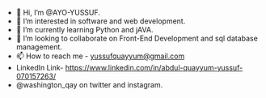 - 👋 Hi, I’m @AYO-YUSSUF.
- 👀 I’m interested in software and web development.
- 🌱 I’m currently learning Python and jAVA.
- 💞️ I’m looking to collaborate on Front-End Development and sql database management.
- 📫 How to reach me - yussufquayyum@gmail.com
- LinkedIn Link- https://www.linkedin.com/in/abdul-quayyum-yussuf-070157263/
- @washington_qay on twitter and instagram.

<!---
AYO-YUSSUF/AYO-YUSSUF is a ✨ special ✨ repository because its `README.md` (this file) appears on your GitHub profile.
You can click the Preview link to take a look at your changes.
--->
